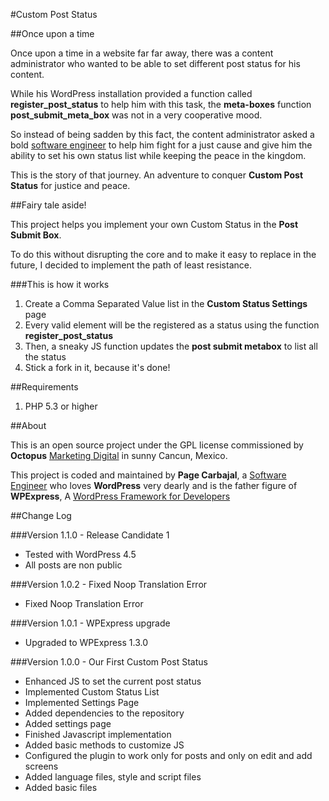 #Custom Post Status

##Once upon a time

Once upon a time in a website far far away, there was a content administrator who wanted to be able to set different post status for his content.

While his WordPress installation provided a function called **register_post_status** to help him with this task, the **meta-boxes** function **post_submit_meta_box** was not in a very cooperative mood.  

So instead of being sadden by this fact, the content administrator asked a bold [software engineer](http://pagecarbajal.com) to help him fight for a just cause and give him the ability to set his own status list while keeping the peace in the kingdom.
 
This is the story of that journey. An adventure to conquer **Custom Post Status** for justice and peace.

##Fairy tale aside!

This project helps you implement your own Custom Status in the **Post Submit Box**.

To do this without disrupting the core and to make it easy to replace in the future, I decided to implement the path of least resistance.

###This is how it works
 
1. Create a Comma Separated Value list in the **Custom Status Settings** page
2. Every valid element will be the registered as a status using the function **register_post_status** 
3. Then, a sneaky JS function updates the **post submit metabox** to list all the status
4. Stick a fork in it, because it's done!

##Requirements

1. PHP 5.3 or higher

##About

This is an open source project under the GPL license commissioned by **Octopus** [Marketing Digital](http://octopus.mx) in sunny Cancun, Mexico. 

This project is coded and maintained by **Page Carbajal**, a [Software Engineer](http://pagecarbajal.com) who loves **WordPress** very dearly and is the father figure of **WPExpress**, A [WordPress Framework for Developers](http://pagecarbajal.com//wordpress-framework)

##Change Log

###Version 1.1.0 - Release Candidate 1
 
- Tested with WordPress 4.5
- All posts are non public 

###Version 1.0.2 - Fixed Noop Translation Error

- Fixed Noop Translation Error

###Version 1.0.1 - WPExpress upgrade

- Upgraded to WPExpress 1.3.0

###Version 1.0.0 - Our First Custom Post Status

- Enhanced JS to set the current post status 
- Implemented Custom Status List
- Implemented Settings Page
- Added dependencies to the repository
- Added settings page
- Finished Javascript implementation
- Added basic methods to customize JS
- Configured the plugin to work only for posts and only on edit and add screens
- Added language files, style and script files
- Added basic files